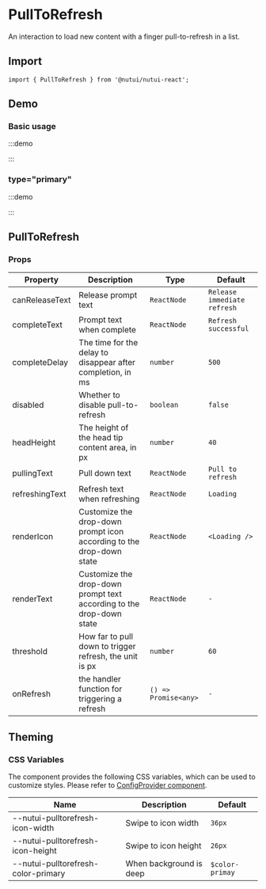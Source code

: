 # PullToRefresh



An interaction to load new content with a finger pull-to-refresh in a list.

## Import

```tsx
import { PullToRefresh } from '@nutui/nutui-react';
```

## Demo

### Basic usage

:::demo

<CodeBlock src='h5/demo1.tsx'></CodeBlock>

:::

### type="primary"

:::demo

<CodeBlock src='h5/demo2.tsx'></CodeBlock>

:::
## PullToRefresh

### Props

| Property | Description | Type | Default |
| --- | --- | --- | --- |
| canReleaseText | Release prompt text | `ReactNode` | `Release immediate refresh` |
| completeText | Prompt text when complete | `ReactNode` | `Refresh successful` |
| completeDelay | The time for the delay to disappear after completion, in ms | `number` | `500` |
| disabled | Whether to disable pull-to-refresh | `boolean` | `false` |
| headHeight | The height of the head tip content area, in px | `number` | `40` |
| pullingText | Pull down text | `ReactNode` | `Pull to refresh` |
| refreshingText | Refresh text when refreshing | `ReactNode` | `Loading` |
| renderIcon | Customize the drop-down prompt icon according to the drop-down state | `ReactNode` | `<Loading />` |
| renderText | Customize the drop-down prompt text according to the drop-down state | `ReactNode` | `-` |
| threshold | How far to pull down to trigger refresh, the unit is px | `number` | `60` |
| onRefresh | the handler function for triggering a refresh | `() => Promise<any>` | `-` |

## Theming

### CSS Variables

The component provides the following CSS variables, which can be used to customize styles. Please refer to [ConfigProvider component](#/en-US/component/configprovider).

| Name | Description | Default |
| --- | --- | --- |
| \--nutui-pulltorefresh-icon-width | Swipe to icon width  | `36px` |
| \--nutui-pulltorefresh-icon-height | Swipe to icon height   | `26px` |
| \--nutui-pulltorefresh-color-primary | When background is deep | `$color-primay` |